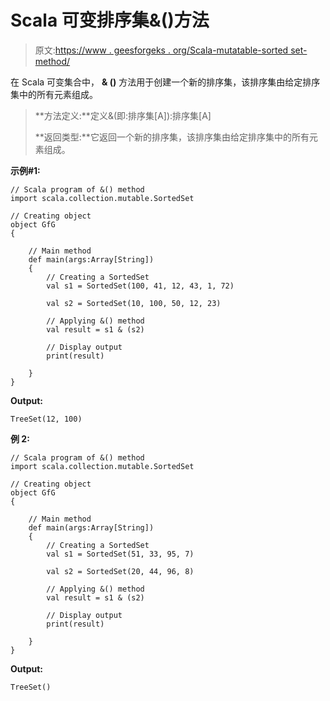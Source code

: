 # Scala 可变排序集&()方法

> 原文:[https://www . geesforgeks . org/Scala-mutatable-sorted set-method/](https://www.geeksforgeeks.org/scala-mutable-sortedset-method/)

在 Scala 可变集合中， **& ()** 方法用于创建一个新的排序集，该排序集由给定排序集中的所有元素组成。

> **方法定义:**定义&(即:排序集[A]):排序集[A]
> 
> **返回类型:**它返回一个新的排序集，该排序集由给定排序集中的所有元素组成。

**示例#1:**

```
// Scala program of &() method 
import scala.collection.mutable.SortedSet 

// Creating object 
object GfG 
{ 

    // Main method 
    def main(args:Array[String]) 
    { 
        // Creating a SortedSet 
        val s1 = SortedSet(100, 41, 12, 43, 1, 72) 

        val s2 = SortedSet(10, 100, 50, 12, 23)

        // Applying &() method 
        val result = s1 & (s2)

        // Display output
        print(result) 

    } 
} 
```

**Output:**

```
TreeSet(12, 100)

```

**例 2:**

```
// Scala program of &() method 
import scala.collection.mutable.SortedSet 

// Creating object 
object GfG 
{ 

    // Main method 
    def main(args:Array[String]) 
    { 
        // Creating a SortedSet 
        val s1 = SortedSet(51, 33, 95, 7) 

        val s2 = SortedSet(20, 44, 96, 8)

        // Applying &() method 
        val result = s1 & (s2)

        // Display output
        print(result) 

    } 
} 
```

**Output:**

```
TreeSet()

```